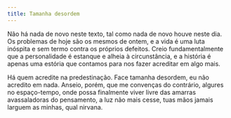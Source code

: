 ```yaml
---
title: Tamanha desordem
---
```


Não há nada de novo neste texto, tal como nada de novo houve neste dia. Os problemas de hoje são os mesmos de ontem, e a vida é uma luta inóspita e sem termo contra os próprios defeitos. Creio fundamentalmente que a personalidade é estanque e alheia à circunstância, e a história é apenas uma estória que contamos para nos fazer acreditar em algo mais.

Há quem acredite na predestinação. Face tamanha desordem, eu não acredito em nada. Anseio, porém, que me convenças do contrário, algures no espaço-tempo, onde possa finalmente viver livre das amarras avassaladoras do pensamento, a luz não mais cesse, tuas mãos jamais larguem as minhas, qual nirvana.